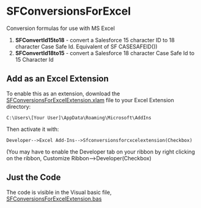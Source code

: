 # SFConversionsForExcel

Conversion formulas for use with MS Excel

1. **SFConvertId15to18** - convert a Salesforce 15 character ID to 18 character Case Safe Id. Equivalent of SF CASESAFEID())
1. **SFConvertId18to15** - convert a Salesforce 18 character Case Safe Id to 15 Character Id

## Add as an Excel Extension

To enable this as an extension, download the [SFConversionsForExcelExtension.xlam](https://github.com/jdpond/SFConversionsForExcel/blob/main/SFConversionsForExcel.xlam) file to your Excel Extension directory:

`C:\Users\[Your User]\AppData\Roaming\Microsoft\AddIns`

Then activate it with:

`Developer-->Excel Add-Ins-->Sfconversionsforcxcelextension(Checkbox)`

(You may have to enable the Developer tab on your ribbon by right clicking on the ribbon, Customize Ribbon-->Developer(Checkbox)

## Just the Code
The code is visible in the Visual basic file, [SFConversionsForExcelExtension.bas](https://github.com/jdpond/SFConversionsForExcel/blob/main/SFConversionsForExcel.bas)  